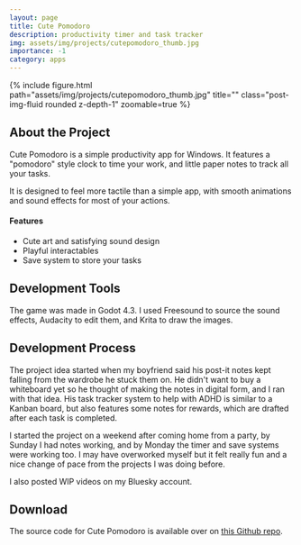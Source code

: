 ```yaml
---
layout: page
title: Cute Pomodoro
description: productivity timer and task tracker
img: assets/img/projects/cutepomodoro_thumb.jpg
importance: -1
category: apps
---
```


<div class="text-center">
    {% include figure.html path="assets/img/projects/cutepomodoro_thumb.jpg" title="" class="post-img-fluid rounded z-depth-1" zoomable=true %}
</div>


## About the Project

Cute Pomodoro is a simple productivity app for Windows. It features a "pomodoro" style clock to time your work, 
and little paper notes to track all your tasks.

It is designed to feel more tactile than a simple app, with smooth animations and sound effects for most of your actions.

#### Features

- Cute art and satisfying sound design
- Playful interactables
- Save system to store your tasks

## Development Tools

The game was made in Godot 4.3. I used Freesound to source the sound effects, Audacity to edit them, and Krita to draw the images.

<!-- ## Project Details -->

<!-- Here, you can go into more depth about your game development project. Talk about the inspiration behind the game, challenges faced during development, and any interesting anecdotes or stories related to the project.  -->

## Development Process

The project idea started when my boyfriend said his post-it notes kept falling from the wardrobe he stuck them on. 
He didn't want to buy a whiteboard yet so he thought of making the notes in digital form, and I ran with that idea.
His task tracker system to help with ADHD is similar to a Kanban board, but also features some notes for rewards, which are drafted
after each task is completed.

I started the project on a weekend after coming home from a party, by Sunday I had notes working, and by Monday the timer and save systems were working too.
I may have overworked myself but it felt really fun and a nice change of pace from the projects I was doing before.

I also posted WIP videos on my Bluesky account.

<!-- ## Gallery
<br>

<div class="embed-responsive embed-responsive-16by9">
    {% include video.html path="https://www.youtube.com/embed/8NmzN0Ag7v4?si=nv-4i_ho6KQFYxVR" class="img-fluid rounded  z-depth-1" %}
</div>
<div class="caption">Gameplay with commentary from streamer HawkZombie, during the jam.</div> -->

## Download

The source code for Cute Pomodoro is available over on <a href="https://github.com/NatePlays95/cute-pomodoro">this Github repo</a>.
